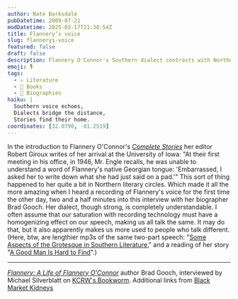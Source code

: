 ```yaml
---
author: Nate Barksdale
pubDatetime: 2009-07-21
modDatetime: 2025-03-17T21:38:54Z
title: Flannery’s voice
slug: flannerys-voice
featured: false
draft: false
description: Flannery O'Connor's Southern dialect contrasts with Northern literary circles, revealing insights about language and identity in American literature.
emoji: 🎙️
tags:
  - ✍️ Literature
  - 📖 Books
  - 📖 Biographies
haiku: |
  Southern voice echoes,  
  Dialects bridge the distance,  
  Stories find their home.
coordinates: [32.0790, -81.2519]
---
```


In the introduction to Flannery O'Connor's _[Complete Stories](https://www.google.com/search?q=%22Complete%20Stories%22%20amazon.com)_ her editor Robert Giroux writes of her arrival at the University of Iowa: "At their first meeting in his office, in 1946, Mr. Engle recalls, he was unable to understand a word of Flannery's native Georgian tongue: 'Embarrassed, I asked her to write down what she had just said on a pad.'" This sort of thing happened to her quite a bit in Northern literary circles. Which made it all the more amazing when I heard a recording of Flannery's voice for the first time the other day, two and a half minutes into this interview with her biographer Brad Gooch. Her dialect, though strong, is completely understandable. I often assume that our saturation with recording technology must have a homogenizing effect on our speech, making us all talk the same. It may do that, but it also apparently makes us more used to people who talk different. (Here, btw, are lengthier mp3s of the same two-part speech: "[Some Aspects of the Grotesque in Southern Literature](https://www.google.com/search?q=%22Some%20Aspects%20of%20the%20Grotesque%20in%20Southern%20Literature%22%20blackmarketkidneys.com)," and a reading of her story "[A Good Man Is Hard to Find](http://web.archive.org/web/20120117080133/http://blackmarketkidneys.com/blog/wp-content/uploads/2009/02/a_good_man_is_hard_to_find.mp3)".)

---

[_Flannery: A Life of Flannery O'Connor_](https://www.google.com/search?q=%22_Flannery%3A%20A%20Life%20of%20Flannery%20O%27Connor_%22%20amazon.com) author Brad Gooch, interviewed by Michael Silverblatt on [KCRW's Bookworm](http://www.kcrw.com/etc/programs/bw). Additional links from [Black Market Kidneys](http://web.archive.org/web/20120510201356/http://blackmarketkidneys.com:80/blog/2009/02/02/flannery-oconnor-audio/)
